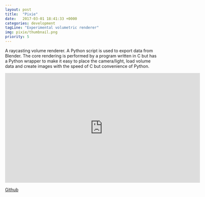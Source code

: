 ```yaml
---
layout: post
title:  "Pixie"
date:   2017-03-01 18:41:33 +0000
categories: development
tagLine: "Experimental volumetric renderer"
img: pixie/thumbnail.png
priority: 5
---
```


A raycasting volume renderer. A Python script is used to export data from Blender. The core rendering is performed by a program written in C but has a Python wrapper to make it easy to place the camera/light, load volume data and create images with the speed of C but convenience of Python.

<iframe src="https://player.vimeo.com/video/210152602" width="640" height="360" frameborder="0" webkitallowfullscreen mozallowfullscreen allowfullscreen></iframe>

<a href="https://github.com/Peter-Noble/Pixie"> Github </a>
